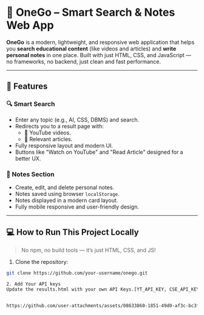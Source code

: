 # 🌟 OneGo – Smart Search & Notes Web App

**OneGo** is a modern, lightweight, and responsive web application that helps you **search educational content** (like videos and articles) and **write personal notes** in one place. Built with just HTML, CSS, and JavaScript — no frameworks, no backend, just clean and fast performance.

---

## 🚀 Features

### 🔍 Smart Search
- Enter any topic (e.g., AI, CSS, DBMS) and search.
- Redirects you to a result page with:
  - 🎥 YouTube videos.
  - 📖 Relevant articles.
- Fully responsive layout and modern UI.
- Buttons like "Watch on YouTube" and "Read Article" designed for a better UX.

### 📝 Notes Section
- Create, edit, and delete personal notes.
- Notes saved using browser `localStorage`.
- Notes displayed in a modern card layout.
- Fully mobile responsive and user-friendly design.

---

## 💻 How to Run This Project Locally

> No npm, no build tools — it’s just HTML, CSS, and JS!

1. Clone the repository:
```bash
git clone https://github.com/your-username/onego.git

2. Add Your API keys
Update the results.html with your own API Keys.[YT_API_KEY, CSE_API_KEY and CSE_ID]


https://github.com/user-attachments/assets/08633860-1851-49d0-af3c-bc3fa687ad5d
